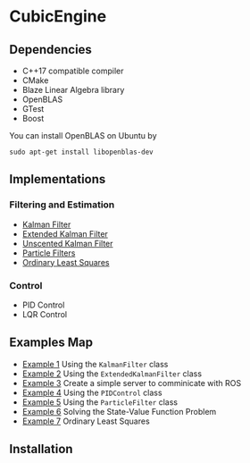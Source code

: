 # CubicEngine

## Dependencies

- C++17 compatible compiler
- CMake
- Blaze Linear Algebra library
- OpenBLAS
- GTest
- Boost

You can install OpenBLAS on Ubuntu by

```
sudo apt-get install libopenblas-dev
``` 

## Implementations

### Filtering and Estimation

- <a href="#">Kalman Filter</a>
- <a href="#">Extended Kalman Filter</a>
- <a href="#">Unscented Kalman Filter</a>
- <a href="#">Particle Filters</a>
- <a href="#">Ordinary Least Squares</a>

### Control

- PID Control
- LQR Control

## Examples Map

- <a href="#">Example 1</a> Using the ```KalmanFilter``` class
- <a href="#">Example 2</a> Using the ```ExtendedKalmanFilter``` class
- <a href="#">Example 3</a> Create a simple server to comminicate with ROS
- <a href="#">Example 4</a> Using the ```PIDControl``` class
- <a href="#">Example 5</a> Using the ```ParticleFilter``` class
- <a href="#">Example 6</a> Solving the State-Value Function Problem
- <a href="#">Example 7</a> Ordinary Least Squares

## Installation




